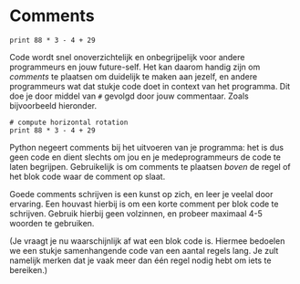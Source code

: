 # Comments

	print 88 * 3 - 4 + 29

Code wordt snel onoverzichtelijk en onbegrijpelijk voor andere programmeurs en jouw future-self. Het kan daarom handig zijn om *comments* te plaatsen om duidelijk te maken aan jezelf, en andere programmeurs wat dat stukje code doet in context van het programma. Dit doe je door middel van `#` gevolgd door jouw commentaar. Zoals bijvoorbeeld hieronder.

	# compute horizontal rotation
	print 88 * 3 - 4 + 29

Python negeert comments bij het uitvoeren van je programma: het is dus geen code en dient slechts om jou en je medeprogrammeurs de code te laten begrijpen. Gebruikelijk is om comments te plaatsen *boven* de regel of het blok code waar de comment op slaat.

Goede comments schrijven is een kunst op zich, en leer je veelal door ervaring. Een houvast hierbij is om een korte comment per blok code te schrijven. Gebruik hierbij geen volzinnen, en probeer maximaal 4-5 woorden te gebruiken.

(Je vraagt je nu waarschijnlijk af wat een blok code is. Hiermee bedoelen we een stukje samenhangende code van een aantal regels lang. Je zult namelijk merken dat je vaak meer dan één regel nodig hebt om iets te bereiken.)
